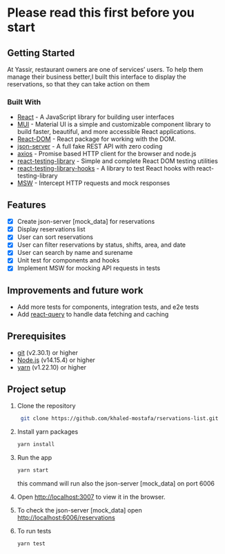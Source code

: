 # Please read this first before you start

## Getting Started

At Yassir, restaurant owners are one of services’ users. To help them manage
their business better,I built this interface to display the reservations,
so that they can take action on them

### Built With

-   [React](https://react.dev/) - A JavaScript library for building user interfaces
-   [MUI](https://mui.com/) - Material UI is a simple and customizable component library to build faster, beautiful, and more accessible React applications.
-   [React-DOM](https://reactjs.org/docs/react-dom.html) - React package for working with the DOM.
-  [json-server](https://github.com/typicode/json-server) - A full fake REST API with zero coding
-  [axios](https://axios-http.com/) - Promise based HTTP client for the browser and node.js
- [react-testing-library](https://testing-library.com/docs/react-testing-library/intro/) - Simple and complete React DOM testing utilities
-  [react-testing-library-hooks](https://react-hooks-testing-library.com/) - A library to test React hooks with react-testing-library
-  [MSW](https://mswjs.io/) - Intercept HTTP requests and mock responses

## Features

-   [x] Create json-server [mock_data] for reservations
-   [x] Display reservations list
-   [x] User can sort reservations
-   [x] User can filter reservations by status, shifts, area, and date
-   [x] User can search by name and surename
-   [x] Unit test for components and hooks
-   [x] Implement MSW for mocking API requests in tests

## Improvements and future work

-  Add more tests for components, integration tests, and e2e tests
- Add [react-query](https://react-query.tanstack.com/) to handle data fetching and caching


## Prerequisites

-   [git](https://git-scm.com/) (v2.30.1) or higher
-   [Node.js](https://nodejs.org/en/) (v14.15.4) or higher
-   [yarn](https://yarnpkg.com/) (v1.22.10) or higher

## Project setup

1.  Clone the repository
    ```sh
     git clone https://github.com/khaled-mostafa/rservations-list.git
     ```
2.  Install yarn packages
    ```sh
    yarn install
    ```
3.  Run the app
    ```sh
    yarn start
    ```
    this command will run also the json-server [mock_data] on port 6006
4.  Open [http://localhost:3007](http://localhost:3007) to view it in the browser.

6. To check the json-server [mock_data] open [http://localhost:6006/reservations](http://localhost:6006/reservations)

5.  To run tests
    ```sh
    yarn test
    ```

